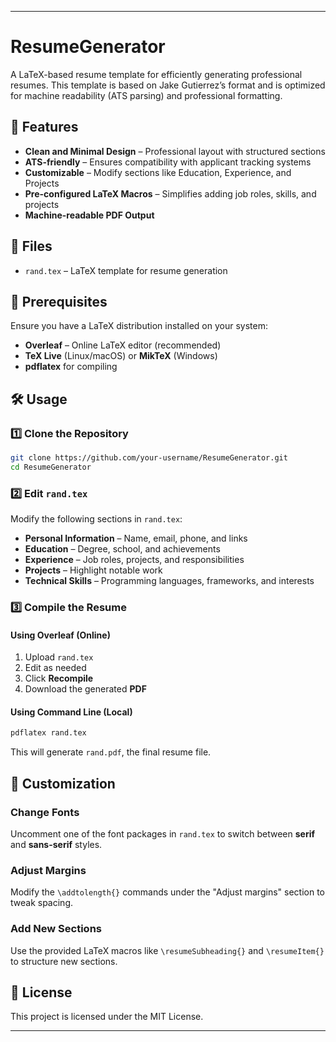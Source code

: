 
---

# ResumeGenerator  

A LaTeX-based resume template for efficiently generating professional resumes. This template is based on Jake Gutierrez’s format and is optimized for machine readability (ATS parsing) and professional formatting.

## 🚀 Features  

- **Clean and Minimal Design** – Professional layout with structured sections  
- **ATS-friendly** – Ensures compatibility with applicant tracking systems  
- **Customizable** – Modify sections like Education, Experience, and Projects  
- **Pre-configured LaTeX Macros** – Simplifies adding job roles, skills, and projects  
- **Machine-readable PDF Output**  

## 📂 Files  

- `rand.tex` – LaTeX template for resume generation  

## 📌 Prerequisites  

Ensure you have a LaTeX distribution installed on your system:  

- **Overleaf** – Online LaTeX editor (recommended)  
- **TeX Live** (Linux/macOS) or **MikTeX** (Windows)  
- **pdflatex** for compiling  

## 🛠️ Usage  

### 1️⃣ Clone the Repository  

```bash
git clone https://github.com/your-username/ResumeGenerator.git
cd ResumeGenerator
```

### 2️⃣ Edit `rand.tex`  

Modify the following sections in `rand.tex`:  
- **Personal Information** – Name, email, phone, and links  
- **Education** – Degree, school, and achievements  
- **Experience** – Job roles, projects, and responsibilities  
- **Projects** – Highlight notable work  
- **Technical Skills** – Programming languages, frameworks, and interests  

### 3️⃣ Compile the Resume  

#### **Using Overleaf** (Online)  
1. Upload `rand.tex`  
2. Edit as needed  
3. Click **Recompile**  
4. Download the generated **PDF**  

#### **Using Command Line** (Local)  

```bash
pdflatex rand.tex
```

This will generate `rand.pdf`, the final resume file.

## 🔧 Customization  

### Change Fonts  
Uncomment one of the font packages in `rand.tex` to switch between **serif** and **sans-serif** styles.  

### Adjust Margins  
Modify the `\addtolength{}` commands under the "Adjust margins" section to tweak spacing.  

### Add New Sections  
Use the provided LaTeX macros like `\resumeSubheading{}` and `\resumeItem{}` to structure new sections.  

## 📄 License  

This project is licensed under the MIT License.  

---
